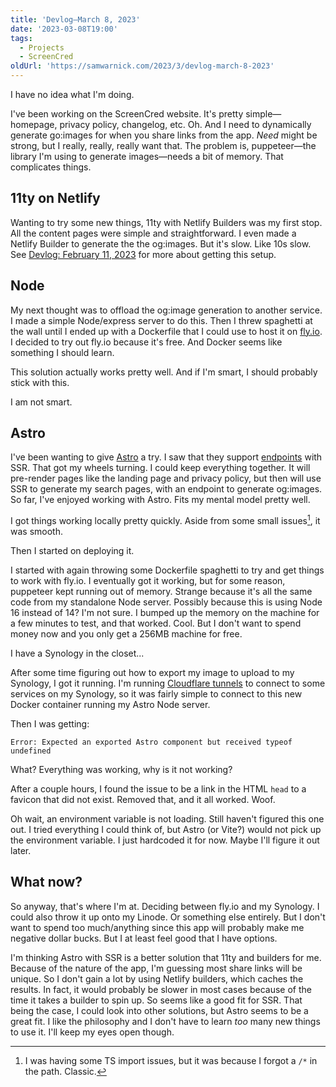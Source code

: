 ```yaml
---
title: 'Devlog—March 8, 2023'
date: '2023-03-08T19:00'
tags:
  - Projects
  - ScreenCred
oldUrl: 'https://samwarnick.com/2023/3/devlog-march-8-2023'
---
```


I have no idea what I'm doing.

I've been working on the ScreenCred website. It's pretty simple—homepage, privacy policy, changelog, etc. Oh. And I need to dynamically generate go:images for when you share links from the app. _Need_ might be strong, but I really, really, really want that. The problem is, puppeteer—the library I'm using to generate images—needs a bit of memory. That complicates things.

## 11ty on Netlify

Wanting to try some new things, 11ty with Netlify Builders was my first stop. All the content pages were simple and straightforward. I even made a Netlify Builder to generate the the og:images. But it's slow. Like 10s slow. See [Devlog: February 11, 2023](2023/2/devlog-february-11-2023) for more about getting this setup.

## Node

My next thought was to offload the og:image generation to another service. I made a simple Node/express server to do this. Then I threw spaghetti at the wall until I ended up with a Dockerfile that I could use to host it on [fly.io](https://fly.io). I decided to try out fly.io because it's free. And Docker seems like something I should learn.

This solution actually works pretty well. And if I'm smart, I should probably stick with this.

I am not smart.

## Astro

I've been wanting to give [Astro](https://astro.build) a try. I saw that they support [endpoints](https://docs.astro.build/en/core-concepts/endpoints/) with SSR. That got my wheels turning. I could keep everything together. It will pre-render pages like the landing page and privacy policy, but then will use SSR to generate my search pages, with an endpoint to generate og:images. So far, I've enjoyed working with Astro. Fits my mental model pretty well.

I got things working locally pretty quickly. Aside from some small issues[^1], it was smooth.

Then I started on deploying it.

I started with again throwing some Dockerfile spaghetti to try and get things to work with fly.io. I eventually got it working, but for some reason, puppeteer kept running out of memory. Strange because it's all the same code from my standalone Node server. Possibly because this is using Node 16 instead of 14? I'm not sure. I bumped up the memory on the machine for a few minutes to test, and that worked. Cool. But I don't want to spend money now and you only get a 256MB machine for free.

I have a Synology in the closet...

After some time figuring out how to export my image to upload to my Synology, I got it running. I'm running [Cloudflare tunnels](https://www.cloudflare.com/products/tunnel/) to connect to some services on my Synology, so it was fairly simple to connect to this new Docker container running my Astro Node server.

Then I was getting:

`Error: Expected an exported Astro component but received typeof undefined`

What? Everything was working, why is it not working?

After a couple hours, I found the issue to be a link in the HTML `head` to a favicon that did not exist. Removed that, and it all worked. Woof.

Oh wait, an environment variable is not loading. Still haven't figured this one out. I tried everything I could think of, but Astro (or Vite?) would not pick up the environment variable. I just hardcoded it for now. Maybe I'll figure it out later.

## What now?

So anyway, that's where I'm at. Deciding between fly.io and my Synology. I could also throw it up onto my Linode. Or something else entirely. But I don't want to spend too much/anything since this app will probably make me negative dollar bucks. But I at least feel good that I have options.

I'm thinking Astro with SSR is a better solution that 11ty and builders for me. Because of the nature of the app, I'm guessing most share links will be unique. So I don't gain a lot by using Netlify builders, which caches the results. In fact, it would probably be slower in most cases because of the time it takes a builder to spin up. So seems like a good fit for SSR. That being the case, I could look into other solutions, but Astro seems to be a great fit. I like the philosophy and I don't have to learn _too_ many new things to use it. I'll keep my eyes open though.

[^1]: I was having some TS import issues, but it was because I forgot a `/*` in the path. Classic.
